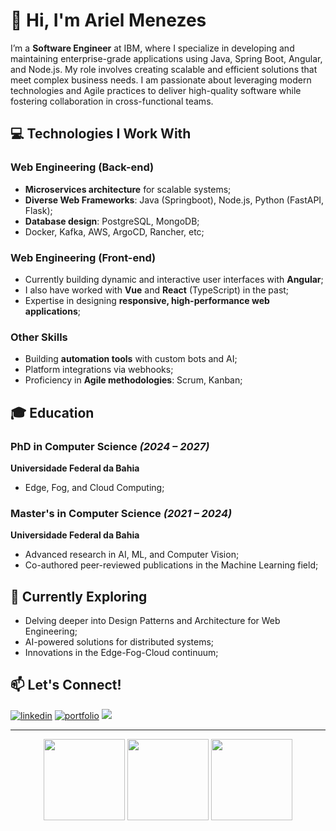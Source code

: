 # 👋 Hi, I'm Ariel Menezes

I’m a **Software Engineer** at IBM, where I specialize in developing and maintaining enterprise-grade applications using Java, Spring Boot, Angular, and Node.js. My role involves creating scalable and efficient solutions that meet complex business needs. I am passionate about leveraging modern technologies and Agile practices to deliver high-quality software while fostering collaboration in cross-functional teams.

## 💻 Technologies I Work With

### Web Engineering (Back-end)
- **Microservices architecture** for scalable systems;
- **Diverse Web Frameworks**: Java (Springboot), Node.js, Python (FastAPI, Flask);
- **Database design**: PostgreSQL, MongoDB;
- Docker, Kafka, AWS, ArgoCD, Rancher, etc;

### Web Engineering (Front-end)
- Currently building dynamic and interactive user interfaces with **Angular**;
- I also have worked with **Vue** and **React** (TypeScript) in the past;
- Expertise in designing **responsive, high-performance web applications**;

### Other Skills
- Building **automation tools** with custom bots and AI;
- Platform integrations via webhooks;
- Proficiency in **Agile methodologies**: Scrum, Kanban;

## 🎓 Education

### PhD in Computer Science *(2024 – 2027)*
**Universidade Federal da Bahia**
- Edge, Fog, and Cloud Computing;

### Master's in Computer Science *(2021 – 2024)*
**Universidade Federal da Bahia**
- Advanced research in AI, ML, and Computer Vision;
- Co-authored peer-reviewed publications in the Machine Learning field;

## 🌱 Currently Exploring

- Delving deeper into Design Patterns and Architecture for Web Engineering;
- AI-powered solutions for distributed systems;
- Innovations in the Edge-Fog-Cloud continuum;

## 📫 Let's Connect!
[![linkedin](https://img.shields.io/badge/linkedin-0A66C2?style=for-the-badge&logo=linkedin&logoColor=white)](https://www.linkedin.com/in/arielalmeida/)
[![portfolio](https://img.shields.io/badge/portfolio-000?style=for-the-badge&logo=react&logoColor=white&color=blue)](https://ariel.artadevs.tech/)
![](https://komarev.com/ghpvc/?username=ArielMAJ&style=for-the-badge)

---

<div align="center">
  <img height="130px" src="https://github-readme-stats-2yp3wzl04-arielmaj.vercel.app/api?username=ArielMAJ&show_icons=true&theme=dark&include_all_commits=true&count_private=true&rank_icon=percentile"/>
  <img height="130px" src="https://github-readme-stats.vercel.app/api/top-langs/?username=ArielMAJ&layout=compact&langs_count=10&theme=dark&hide=Jupyter%20Notebook"/>
  <img height="130px" src="https://github-readme-streak-stats.herokuapp.com?user=ArielMAJ&theme=dark&ring=3722DD"/>
</div>
